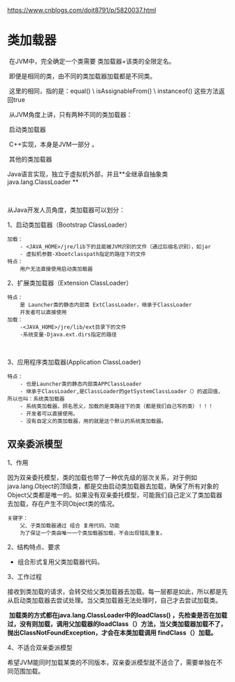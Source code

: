https://www.cnblogs.com/doit8791/p/5820037.html

# 类加载器

​	在JVM中，完全确定一个类需要 类加载器+该类的全限定名。

​	即便是相同的类，由不同的类加载器加载都是不同类。

​	这里的相同，指的是：equal() \ isAssignableFrom() \ instanceof() 这些方法返回true

​	从JVM角度上讲，只有两种不同的类加载器：

​		启动类加载器

​			C++实现，本身是JVM一部分 。

​		其他的类加载器

​			Java语言实现，独立于虚拟机外部，并且**全继承自抽象类java.lang.ClassLoader **

​	



从Java开发人员角度，类加载器可以划分：

1、启动类加载器（Bootstrap ClassLoader）

```
加载：
	- <JAVA_HOME>/jre/lib下的且能被JVM识别的文件（通过后缀名识别），如jar
	- 虚拟机参数-Xbootclasspath指定的路径下的文件
特点：
	用户无法直接使用启动类加载器
```

2、扩展类加载器（Extension ClassLoader）

```
特点：
	是 Launcher类的静态内部类 ExtClassLoader，继承于ClassLoader
	开发者可以直接使用
加载：
	-<JAVA_HOME>/jre/lib/ext目录下的文件
	-系统变量-Djava.ext.dirs指定的路径
```

​			

3、应用程序类加载器(Application ClassLoader)		

```
特点：
	- 也是Launcher类的静态内部类APPClassLoader
	- 继承于ClassLoader,是ClassLoader的getSystemClassLoader（）的返回值，所以也叫：系统类加载器
	- 系统类加载器，顾名思义，加载的是类路径下的类（都是我们自己写的类）！！！
	- 开发者可以直接使用。
	- 没有自定义的类加载器，用的就是这个默认的系统类加载器。
```





## 双亲委派模型

1、作用

​	因为双亲委托模型，类的加载也带了一种优先级的层次关系，对于例如java.lang.Object的顶级类，都是交由启动类加载器去加载，确保了所有对象的Object父类都是唯一的。如果没有双亲委托模型，可能我们自己定义了类加载器去加载，存在产生不同Object类的情况。

```
关键字：
	父、子类加载器通过 组合 复用代码、功能
	为了保证一个类由唯一一个类加载器加载，不会出现错乱重复。
```



2、结构特点、要求

  - 组合形式复用父类加载器代码。

3、工作过程

​	接收到类加载的请求，会转交给父类加载器去加载。每一层都是如此，所以都是先从启动类加载器去尝试处理。当父类加载器无法处理时，自己才去尝试加载类。

​	**加载类的方式都在java.lang.ClassLoader中的loadClass() ，先检查是否在加载过，没有则加载，调用父加载器的loadClass（）方法，当父类加载器加载不了，抛出ClassNotFoundException，才会在本类加载调用 findClass（）加载。**

4、不适合双亲委派模型

​	希望JVM能同时加载某类的不同版本，双亲委派模型就不适合了，需要单独在不同范围加载。